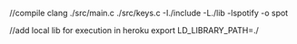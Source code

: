 //compile
clang ./src/main.c ./src/keys.c -I./include -L./lib -lspotify -o spot

//add local lib for execution in heroku
export LD_LIBRARY_PATH=./
